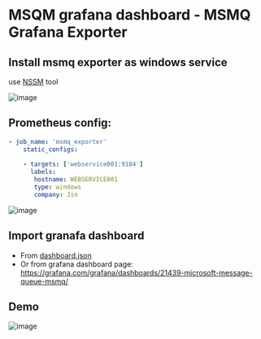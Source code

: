 # MSQM grafana dashboard - MSMQ Grafana Exporter

## Install msmq exporter as windows service
use [NSSM](https://nssm.cc/download) tool

![image](https://github.com/minhhungit/msmq-grafana-dashboard/assets/2279508/41b75208-40f5-49c6-ae9f-dc618ab7f36f)

## Prometheus config:
```yml
- job_name: 'msmq_exporter'
    static_configs:
    
    - targets: ['webservice001:9184'] 
      labels:
       hostname: WEBSERVICE001
       type: windows
       company: Jin
```

![image](https://github.com/minhhungit/msmq-grafana-dashboard/assets/2279508/d4df8adc-2b2a-4122-8234-9c74ac028f06)


## Import granafa dashboard
- From [dashboard.json](https://github.com/minhhungit/msmq-grafana-dashboard/blob/main/dashboard.json)
- Or from grafana dashboard page: https://grafana.com/grafana/dashboards/21439-microsoft-message-queue-msmq/


## Demo

![image](https://github.com/minhhungit/msmq-grafana-dashboard/assets/2279508/fd261bc0-7f37-49c3-badd-c8a5b10f5234)
